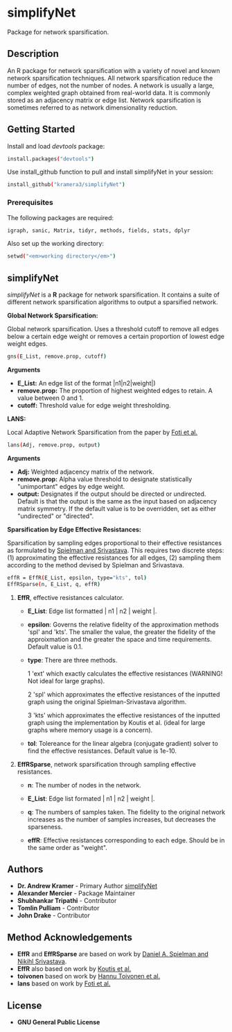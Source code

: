 # simplifyNet

Package for network sparsification.

## Description

An R package for network sparsification with a variety of novel and known network sparsification techniques. All network sparsification reduce the number of edges, not the number of nodes. A network is usually a large, complex weighted graph obtained from real-world data. It is commonly stored as an adjacency matrix or edge list. Network sparsification is sometimes referred to as network dimensionality reduction.

## Getting Started

Install and load *devtools* package:

``` sh
install.packages("devtools")
```

Use install_github function to pull and install simplifyNet in your session:

``` sh
install_github("kramera3/simplifyNet")
```

### Prerequisites

The following packages are required:

``` sh
igraph, sanic, Matrix, tidyr, methods, fields, stats, dplyr
```

Also set up the working directory:

``` sh
setwd("<em>working directory</em>")
```

## simplifyNet

*simplifyNet* is a **R** package for network sparsification. It contains a suite of different network sparsification algorithms to output a sparsified network.

**Global Network Sparsification:**

Global network sparsification. Uses a threshold cutoff to remove all edges below a certain edge weight or removes a certain proportion of lowest edge weight edges.

``` sh
gns(E_List, remove.prop, cutoff)
```

**Arguments**

-   **E_List:** An edge list of the format \|n1\|n2\|weight\|)
-   **remove.prop:** The proportion of highest weighted edges to retain. A value between 0 and 1.
-   **cutoff:** Threshold value for edge weight thresholding.

**LANS:**

Local Adaptive Network Sparsification from the paper by [Foti et al.](https://journals.plos.org/plosone/article?id=10.1371/journal.pone.0016431#s5)

``` sh
lans(Adj, remove.prop, output)
```

**Arguments**

-   **Adj:** Weighted adjacency matrix of the network.
-   **remove.prop:** Alpha value threshold to designate statistically "unimportant" edges by edge weight.
-   **output:** Designates if the output should be directed or undirected. Default is that the output is the same as the input based on adjacency matrix symmetry. If the default value is to be overridden, set as either "undirected" or "directed".

**Sparsification by Edge Effective Resistances:**

Sparsification by sampling edges proportional to their effective resistances as formulated by [Spielman and Srivastava](https://epubs.siam.org/doi/abs/10.1137/080734029?casa_token=2zbhxtOO76wAAAAA:VUhdSEpKiYM2vX3_yEbrOnhSOJaGnXiTjSmlmvmqHP0jb1-sS5tIaF1V5B4UFReBAcRON8WU7Q). This requires two discrete steps: (1) approximating the effective resistances for all edges, (2) sampling them according to the method devised by Spielman and Srivastava.

``` sh
effR = EffR(E_List, epsilon, type="kts", tol)
EffRSparse(n, E_List, q, effR)
```

1.  **EffR**, effective resistances calculator.

    -   **E_List**: Edge list formatted \| n1 \| n2 \| weight \|.

    -   **epsilon**: Governs the relative fidelity of the approximation methods 'spl' and 'kts'. The smaller the value, the greater the fidelity of the approixmation and the greater the space and time requirements. Default value is 0.1.

    -   **type**: There are three methods.

        $1$ 'ext' which exactly calculates the effective resistances (WARNING! Not ideal for large graphs).

        $2$ 'spl' which approximates the effective resistances of the inputted graph using the original Spielman-Srivastava algorithm.

        $3$ 'kts' which approximates the effective resistances of the inputted graph using the implementation by Koutis et al. (ideal for large graphs where memory usage is a concern).

    -   **tol**: Tolereance for the linear algebra (conjugate gradient) solver to find the effective resistances. Default value is 1e-10.

2.  **EffRSparse**, network sparsification through sampling effective resistances.

    -   **n**: The number of nodes in the network.

    -   **E_List**: Edge list formated \| n1 \| n2 \| weight \|.

    -   **q**: The numbers of samples taken. The fidelity to the original network increases as the number of samples increases, but decreases the sparseness.

    -   **effR**: Effective resistances corresponding to each edge. Should be in the same order as "weight".

## Authors

-   **Dr. Andrew Kramer** - Primary Author [simplifyNet](https://github.com/kramer3/simplifyNet)
-   **Alexander Mercier** - Package Maintainer
-   **Shubhankar Tripathi** - Contributor
-   **Tomlin Pulliam** - Contributor
-   **John Drake** - Contributor

## Method Acknowledgements

-   **EffR** and **EffRSparse** are based on work by [Daniel A. Spielman and Nikihl Srivastava](https://arxiv.org/abs/0803.0929).
-   **EffR** also based on work by [Koutis et al.](https://www.cs.cmu.edu/~jkoutis/papers/stacs239koutis.pdf)
-   **toivonen** based on work by [Hannu Toivonen et al.](https://link.springer.com/chapter/10.1007/978-3-642-13062-5_21)
-   **lans** based on work by [Foti et al.](https://www.ncbi.nlm.nih.gov/pmc/articles/PMC3035633/)

## License

-   **GNU General Public License**
